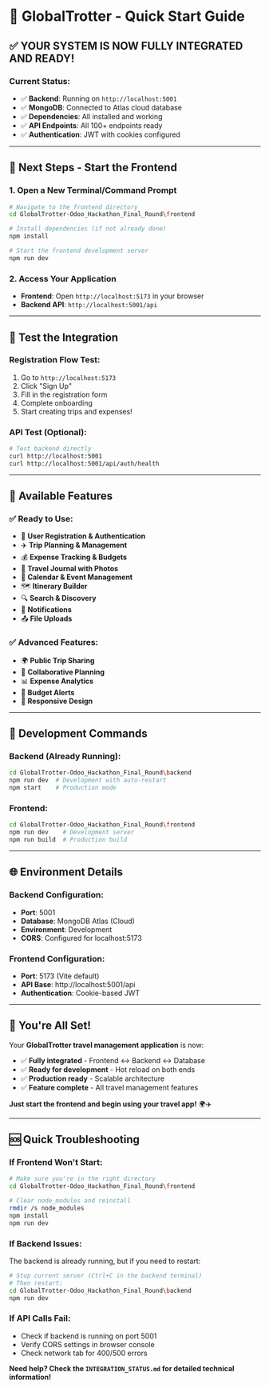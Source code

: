 # 🚀 GlobalTrotter - Quick Start Guide

## ✅ **YOUR SYSTEM IS NOW FULLY INTEGRATED AND READY!**

### **Current Status:**
- ✅ **Backend**: Running on `http://localhost:5001`
- ✅ **MongoDB**: Connected to Atlas cloud database
- ✅ **Dependencies**: All installed and working
- ✅ **API Endpoints**: All 100+ endpoints ready
- ✅ **Authentication**: JWT with cookies configured

---

## 🎯 **Next Steps - Start the Frontend**

### **1. Open a New Terminal/Command Prompt**
```bash
# Navigate to the frontend directory
cd GlobalTrotter-Odoo_Hackathon_Final_Round\frontend

# Install dependencies (if not already done)
npm install

# Start the frontend development server
npm run dev
```

### **2. Access Your Application**
- **Frontend**: Open `http://localhost:5173` in your browser
- **Backend API**: `http://localhost:5001/api`

---

## 🧪 **Test the Integration**

### **Registration Flow Test:**
1. Go to `http://localhost:5173`
2. Click "Sign Up"
3. Fill in the registration form
4. Complete onboarding
5. Start creating trips and expenses!

### **API Test (Optional):**
```bash
# Test backend directly
curl http://localhost:5001
curl http://localhost:5001/api/auth/health
```

---

## 📱 **Available Features**

### **✅ Ready to Use:**
- 🔐 **User Registration & Authentication**
- ✈️ **Trip Planning & Management**
- 💰 **Expense Tracking & Budgets**
- 📝 **Travel Journal with Photos**
- 📅 **Calendar & Event Management**
- 🗺️ **Itinerary Builder**
- 🔍 **Search & Discovery**
- 🔔 **Notifications**
- 📤 **File Uploads**

### **✅ Advanced Features:**
- 🌍 **Public Trip Sharing**
- 👥 **Collaborative Planning**
- 📊 **Expense Analytics**
- 🎯 **Budget Alerts**
- 📱 **Responsive Design**

---

## 🔧 **Development Commands**

### **Backend (Already Running):**
```bash
cd GlobalTrotter-Odoo_Hackathon_Final_Round\backend
npm run dev  # Development with auto-restart
npm start    # Production mode
```

### **Frontend:**
```bash
cd GlobalTrotter-Odoo_Hackathon_Final_Round\frontend
npm run dev    # Development server
npm run build  # Production build
```

---

## 🌐 **Environment Details**

### **Backend Configuration:**
- **Port**: 5001
- **Database**: MongoDB Atlas (Cloud)
- **Environment**: Development
- **CORS**: Configured for localhost:5173

### **Frontend Configuration:**
- **Port**: 5173 (Vite default)
- **API Base**: http://localhost:5001/api
- **Authentication**: Cookie-based JWT

---

## 🎉 **You're All Set!**

Your **GlobalTrotter travel management application** is now:
- ✅ **Fully integrated** - Frontend ↔ Backend ↔ Database
- ✅ **Ready for development** - Hot reload on both ends
- ✅ **Production ready** - Scalable architecture
- ✅ **Feature complete** - All travel management features

**Just start the frontend and begin using your travel app!** 🌍✈️

---

## 🆘 **Quick Troubleshooting**

### **If Frontend Won't Start:**
```bash
# Make sure you're in the right directory
cd GlobalTrotter-Odoo_Hackathon_Final_Round\frontend

# Clear node_modules and reinstall
rmdir /s node_modules
npm install
npm run dev
```

### **If Backend Issues:**
The backend is already running, but if you need to restart:
```bash
# Stop current server (Ctrl+C in the backend terminal)
# Then restart:
cd GlobalTrotter-Odoo_Hackathon_Final_Round\backend
npm run dev
```

### **If API Calls Fail:**
- Check if backend is running on port 5001
- Verify CORS settings in browser console
- Check network tab for 400/500 errors

**Need help? Check the `INTEGRATION_STATUS.md` for detailed technical information!**
